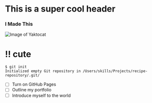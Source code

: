 # This is a super cool header
### I Made This
![Image of Yaktocat](https://octodex.github.com/images/yaktocat.png)
# !! cute
```
$ git init
Initialized empty Git repository in /Users/skills/Projects/recipe-repository/.git/
```
- [ ] Turn on GitHub Pages
- [ ] Outline my portfolio
- [ ] Introduce myself to the world
